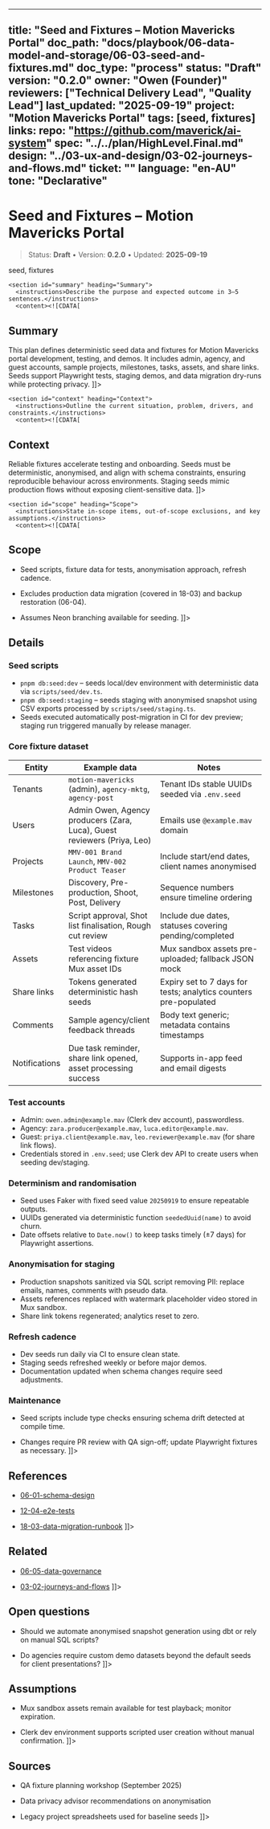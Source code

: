 <!-- ai:managed start file="docs/playbook/06-data-model-and-storage/06-03-seed-and-fixtures.md" responsibility="docs" strategy="replace" -->
---
title: "Seed and Fixtures – Motion Mavericks Portal"
doc_path: "docs/playbook/06-data-model-and-storage/06-03-seed-and-fixtures.md"
doc_type: "process"
status: "Draft"
version: "0.2.0"
owner: "Owen (Founder)"
reviewers: ["Technical Delivery Lead", "Quality Lead"]
last_updated: "2025-09-19"
project: "Motion Mavericks Portal"
tags: [seed, fixtures]
links:
  repo: "https://github.com/maverick/ai-system"
  spec: "../../plan/HighLevel.Final.md"
  design: "../03-ux-and-design/03-02-journeys-and-flows.md"
  ticket: "<PLACEHOLDER>"
language: "en-AU"
tone: "Declarative"
---

# Seed and Fixtures – Motion Mavericks Portal

> Status: **Draft** • Version: **0.2.0** • Updated: **2025-09-19**

<doc xmlns="urn:docs:universal"
     type="process"
     path="docs/playbook/06-data-model-and-storage/06-03-seed-and-fixtures.md"
     version="0.2.0"
     status="Draft"
     owner="Owen (Founder)">

  <meta>
    <link rel="repo" href="https://github.com/maverick/ai-system"/>
    <link rel="spec" href="../../plan/HighLevel.Final.md"/>
    <link rel="design" href="../03-ux-and-design/03-02-journeys-and-flows.md"/>
    <tags>seed, fixtures</tags>
  </meta>

  <sections>

    <section id="summary" heading="Summary">
      <instructions>Describe the purpose and expected outcome in 3–5 sentences.</instructions>
      <content><![CDATA[
## Summary
This plan defines deterministic seed data and fixtures for Motion Mavericks portal development, testing, and demos. It includes admin, agency, and guest accounts, sample projects, milestones, tasks, assets, and share links. Seeds support Playwright tests, staging demos, and data migration dry-runs while protecting privacy.
]]></content>
    </section>

    <section id="context" heading="Context">
      <instructions>Outline the current situation, problem, drivers, and constraints.</instructions>
      <content><![CDATA[
## Context
Reliable fixtures accelerate testing and onboarding. Seeds must be deterministic, anonymised, and align with schema constraints, ensuring reproducible behaviour across environments. Staging seeds mimic production flows without exposing client-sensitive data.
]]></content>
    </section>

    <section id="scope" heading="Scope">
      <instructions>State in-scope items, out-of-scope exclusions, and key assumptions.</instructions>
      <content><![CDATA[
## Scope
- Seed scripts, fixture data for tests, anonymisation approach, refresh cadence.
- Excludes production data migration (covered in 18-03) and backup restoration (06-04).
- Assumes Neon branching available for seeding.
]]></content>
    </section>

    <section id="details" heading="Details">
      <content><![CDATA[
## Details

### Seed scripts
- `pnpm db:seed:dev` – seeds local/dev environment with deterministic data via `scripts/seed/dev.ts`.
- `pnpm db:seed:staging` – seeds staging with anonymised snapshot using CSV exports processed by `scripts/seed/staging.ts`.
- Seeds executed automatically post-migration in CI for dev preview; staging run triggered manually by release manager.

### Core fixture dataset
| Entity | Example data | Notes |
|--------|--------------|-------|
| Tenants | `motion-mavericks` (admin), `agency-mktg`, `agency-post` | Tenant IDs stable UUIDs seeded via `.env.seed` |
| Users | Admin Owen, Agency producers (Zara, Luca), Guest reviewers (Priya, Leo) | Emails use `@example.mav` domain |
| Projects | `MMV-001 Brand Launch`, `MMV-002 Product Teaser` | Include start/end dates, client names anonymised |
| Milestones | Discovery, Pre-production, Shoot, Post, Delivery | Sequence numbers ensure timeline ordering |
| Tasks | Script approval, Shot list finalisation, Rough cut review | Include due dates, statuses covering pending/completed |
| Assets | Test videos referencing fixture Mux asset IDs | Mux sandbox assets pre-uploaded; fallback JSON mock |
| Share links | Tokens generated deterministic hash seeds | Expiry set to 7 days for tests; analytics counters pre-populated |
| Comments | Sample agency/client feedback threads | Body text generic; metadata contains timestamps |
| Notifications | Due task reminder, share link opened, asset processing success | Supports in-app feed and email digests |

### Test accounts
- Admin: `owen.admin@example.mav` (Clerk dev account), passwordless.
- Agency: `zara.producer@example.mav`, `luca.editor@example.mav`.
- Guest: `priya.client@example.mav`, `leo.reviewer@example.mav` (for share link flows).
- Credentials stored in `.env.seed`; use Clerk dev API to create users when seeding dev/staging.

### Determinism and randomisation
- Seed uses Faker with fixed seed value `20250919` to ensure repeatable outputs.
- UUIDs generated via deterministic function `seededUuid(name)` to avoid churn.
- Date offsets relative to `Date.now()` to keep tasks timely (±7 days) for Playwright assertions.

### Anonymisation for staging
- Production snapshots sanitized via SQL script removing PII: replace emails, names, comments with pseudo data.
- Assets references replaced with watermark placeholder video stored in Mux sandbox.
- Share link tokens regenerated; analytics reset to zero.

### Refresh cadence
- Dev seeds run daily via CI to ensure clean state.
- Staging seeds refreshed weekly or before major demos.
- Documentation updated when schema changes require seed adjustments.

### Maintenance
- Seed scripts include type checks ensuring schema drift detected at compile time.
- Changes require PR review with QA sign-off; update Playwright fixtures as necessary.
]]></content>
    </section>

    <section id="references" heading="References">
      <content><![CDATA[
## References
- [06-01-schema-design](06-01-schema-design.md)
- [12-04-e2e-tests](../12-testing-and-quality/12-04-e2e-tests.md)
- [18-03-data-migration-runbook](../18-release-and-cutover/18-03-data-migration-runbook.md)
]]></content>
    </section>

    <section id="related" heading="Related">
      <content><![CDATA[
## Related
- [06-05-data-governance](06-05-data-governance.md)
- [03-02-journeys-and-flows](../03-ux-and-design/03-02-journeys-and-flows.md)
]]></content>
    </section>

    <section id="open_questions" heading="Open questions">
      <content><![CDATA[
## Open questions
- Should we automate anonymised snapshot generation using dbt or rely on manual SQL scripts?
- Do agencies require custom demo datasets beyond the default seeds for client presentations?
]]></content>
    </section>

    <section id="assumptions" heading="Assumptions">
      <content><![CDATA[
## Assumptions
- Mux sandbox assets remain available for test playback; monitor expiration.
- Clerk dev environment supports scripted user creation without manual confirmation.
]]></content>
    </section>

    <section id="sources" heading="Sources">
      <content><![CDATA[
## Sources
- QA fixture planning workshop (September 2025)
- Data privacy advisor recommendations on anonymisation
- Legacy project spreadsheets used for baseline seeds
]]></content>
    </section>

  </sections>
</doc>
<!-- ai:managed end -->

